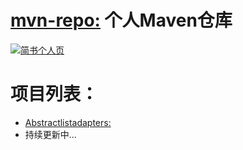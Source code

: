 
# [mvn-repo:](https://github.com/walkermanX/mvn-repo) 个人Maven仓库

[![简书个人页](https://img.shields.io/badge/%E7%AE%80%E4%B9%A6-Lucky__Zhang-orange.svg?style=plastic)](http://www.jianshu.com/u/b9cbfe0a7f35)

# 项目列表：
* [Abstractlistadapters:](https://github.com/walkermanX/abstractlistadapters)
* 持续更新中...